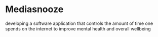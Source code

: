 # Mediasnooze
developing a software application that controls the amount of time one spends on the internet to improve mental health and overall wellbeing
